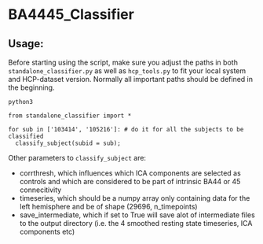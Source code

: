 # BA4445_Classifier


## Usage:

Before starting using the script, make sure you adjust the paths in both `standalone_classifier.py` as well as `hcp_tools.py` to fit your local system and HCP-dataset version. Normally all important paths should be defined in the beginning.

```
python3

from standalone_classifier import *

for sub in ['103414', '105216']: # do it for all the subjects to be classified
  classify_subject(subid = sub);
```

Other parameters to `classify_subject` are: 
* corrthresh, which influences which ICA components are selected as controls and which are considered to be part of intrinsic BA44 or 45 connecitivity
* timeseries, which should be a numpy array only containing data for the left hemisphere and be of shape (29696, n_timepoints)
* save_intermediate, which if set to True will save alot of intermediate files to the output directory (i.e. the 4 smoothed resting state timeseries, ICA components etc)